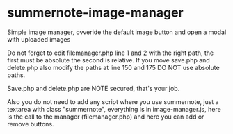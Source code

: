 # summernote-image-manager

Simple image manager, ovveride the default image button and open a modal with uploaded images

Do not forget to edit filemanager.php line 1 and 2 with the right path, the first must be absolute the second is relative.
If you move save.php and delete.php also modify the paths at line 150 and 175 DO NOT use absolute paths.

Save.php and delete.php are NOTE secured, that's your job.

Also you do not need to add any script where you use summernote, just a textarea with class "summernote", everything is in image-manager.js, here is the call to the manager (filemanager.php) and here you can add or remove buttons.

